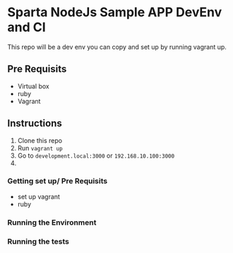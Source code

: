 # Sparta NodeJs Sample APP DevEnv and CI

This repo will be a dev env you can copy and set up by running vagrant up.

## Pre Requisits
* Virtual box
* ruby
* Vagrant

## Instructions
1. Clone this repo
2. Run `vagrant up`
3. Go to `development.local:3000` or `192.168.10.100:3000`
4. 
### Getting set up/ Pre Requisits
* set up vagrant
* ruby

### Running the Environment
### Running the tests